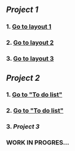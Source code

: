 
## *Project 1* 
### 1. [Go to layout 1](https://infoshareacademy.github.io/jfddr2-projects-jozef-wolf/layout1/index.html)

### 2. [Go to layout 2](https://infoshareacademy.github.io/jfddr2-projects-jozef-wolf/layout2/index.html)

### 3. [Go to layout 3](https://infoshareacademy.github.io/jfddr2-projects-jozef-wolf/layout3/index.html)

## *Project 2* 

### 1. [Go to "To do list"](https://infoshareacademy.github.io/jfddr2-projects-jozef-wolf/project2/to-do-list/app.js)

### 2. [Go to "To do list"](https://infoshareacademy.github.io/jfddr2-projects-jozef-wolf/project2/slide-show/main.js)

### 3. *Project 3*

### WORK IN PROGRES...

